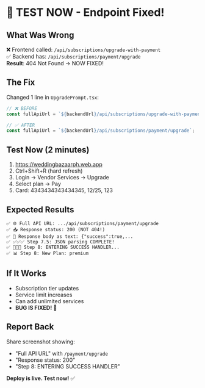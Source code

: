 # 🎯 TEST NOW - Endpoint Fixed!

## What Was Wrong
❌ Frontend called: `/api/subscriptions/upgrade-with-payment`  
✅ Backend has: `/api/subscriptions/payment/upgrade`  
**Result**: 404 Not Found → NOW FIXED!

## The Fix
Changed 1 line in `UpgradePrompt.tsx`:
```typescript
// ❌ BEFORE
const fullApiUrl = `${backendUrl}/api/subscriptions/upgrade-with-payment`;

// ✅ AFTER
const fullApiUrl = `${backendUrl}/api/subscriptions/payment/upgrade`;
```

## Test Now (2 minutes)
1. https://weddingbazaarph.web.app
2. Ctrl+Shift+R (hard refresh)
3. Login → Vendor Services → Upgrade
4. Select plan → Pay
5. Card: 4343434343434345, 12/25, 123

## Expected Results
```
✅ 🌐 Full API URL: .../api/subscriptions/payment/upgrade
✅ 📥 Response status: 200 (NOT 404!)
✅ 📄 Response body as text: {"success":true,...
✅ ✅✅✅ Step 7.5: JSON parsing COMPLETE!
✅ 🎊🎊🎊 Step 8: ENTERING SUCCESS HANDLER...
✅ 📊 Step 8: New Plan: premium
```

## If It Works
- Subscription tier updates
- Service limit increases  
- Can add unlimited services
- **BUG IS FIXED!** 🎉

## Report Back
Share screenshot showing:
- "Full API URL" with `/payment/upgrade`
- "Response status: 200"
- "Step 8: ENTERING SUCCESS HANDLER"

**Deploy is live. Test now!** ✅

